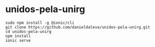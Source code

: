 # unidos-pela-unirg
 
```
sudo npm install -g @ionic/cli
git clone https://github.com/danieldaleva/unidos-pela-unirg.git
cd unidos-pela-unirg
npm install
ionic serve
```
